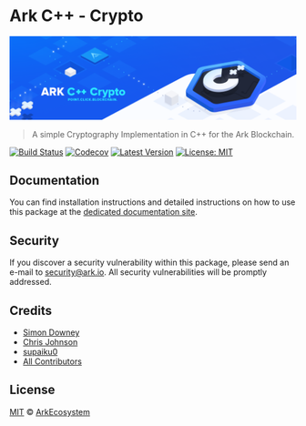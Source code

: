 # Ark C++ - Crypto

<p align="center">
    <img src="https://github.com/ArkEcosystem/cpp-crypto/blob/master/banner.png" />
</p>

> A simple Cryptography Implementation in C++ for the Ark Blockchain.

[![Build Status](https://badgen.now.sh/circleci/github/ArkEcosystem/cpp-crypto)](https://circleci.com/gh/ArkEcosystem/cpp-crypto)
[![Codecov](https://badgen.now.sh/codecov/c/github/arkecosystem/cpp-crypto)](https://codecov.io/gh/arkecosystem/cpp-crypto)
[![Latest Version](https://badgen.now.sh/github/release/ArkEcosystem/cpp-crypto)](https://github.com/ArkEcosystem/cpp-crypto/releases)
[![License: MIT](https://badgen.now.sh/badge/license/MIT/green)](https://opensource.org/licenses/MIT)

## Documentation

You can find installation instructions and detailed instructions on how to use this package at the [dedicated documentation site](https://docs.ark.io/sdk/cryptography/usage.html).

## Security

If you discover a security vulnerability within this package, please send an e-mail to security@ark.io. All security vulnerabilities will be promptly addressed.

## Credits

- [Simon Downey](https://github.com/sleepdeficit)
- [Chris Johnson](https://github.com/ciband)
- [supaiku0](https://github.com/supaiku0)
- [All Contributors](../../../../contributors)

## License

[MIT](LICENSE) © [ArkEcosystem](https://ark.io)
